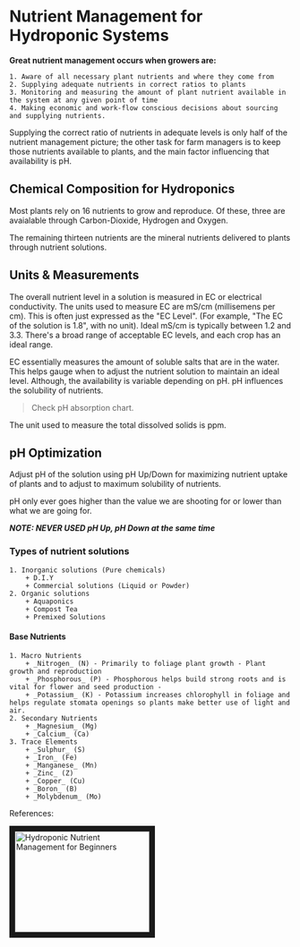 # Nutrient Management for Hydroponic Systems

**Great nutrient management occurs when growers are:**

	1. Aware of all necessary plant nutrients and where they come from
	2. Supplying adequate nutrients in correct ratios to plants
	3. Monitoring and measuring the amount of plant nutrient available in the system at any given point of time
	4. Making economic and work-flow conscious decisions about sourcing and supplying nutrients.


Supplying the correct ratio of nutrients in adequate levels is only half of the nutrient management picture; the other task for farm managers is to keep those nutrients available to plants, and the main factor influencing that availability is pH.


## Chemical Composition for Hydroponics

Most plants rely on 16 nutrients to grow and reproduce. Of these, three are avaialable through Carbon-Dioxide, Hydrogen and Oxygen.

The remaining thirteen nutrients are the mineral nutrients delivered to plants through nutrient solutions.

## Units & Measurements

The overall nutrient level in a solution is measured in EC or electrical conductivity. The units used to measure EC are mS/cm (millisemens per cm). This is often just expressed as the "EC Level". (For example, "The EC of the solution is 1.8", with no unit). Ideal mS/cm is typically between 1.2 and 3.3. There's a broad range of acceptable EC levels, and each crop has an ideal range.

EC essentially measures the amount of soluble salts that are in the water. This helps gauge when to adjust the nutrient solution to maintain an ideal level. Although, the availability is variable depending on pH. pH influences the solubility of nutrients. 

> Check pH absorption chart.

The unit used to measure the total dissolved solids is ppm.

## pH Optimization

Adjust pH of the solution using pH Up/Down for maximizing nutrient uptake of plants and to adjust to maximum solubility of nutrients.

pH only ever goes higher than the value we are shooting for or lower than what we are going for.

***NOTE: NEVER USED pH Up, pH Down at the same time***




### Types of nutrient solutions
	1. Inorganic solutions (Pure chemicals)
		+ D.I.Y
		+ Commercial solutions (Liquid or Powder)
	2. Organic solutions
		+ Aquaponics
		+ Compost Tea
		+ Premixed Solutions

#### **Base Nutrients**
	1. Macro Nutrients
		+ _Nitrogen_ (N) - Primarily to foliage plant growth - Plant growth and reproduction
		+ _Phosphorous_ (P) - Phosphorous helps build strong roots and is vital for flower and seed production - 
		+ _Potassium_ (K) - Potassium increases chlorophyll in foliage and helps regulate stomata openings so plants make better use of light and air.
	2. Secondary Nutrients
		+ _Magnesium_ (Mg)
		+ _Calcium_ (Ca)  
	3. Trace Elements
		+ _Sulphur_ (S)
		+ _Iron_ (Fe)
		+ _Manganese_ (Mn)
		+ _Zinc_ (Z)
		+ _Copper_ (Cu)
		+ _Boron_ (B)
		+ _Molybdenum_ (Mo)


References: 

<a href="http://www.youtube.com/watch?feature=player_embedded&v=tI2K45je-Rw" target="_blank">
<img src="http://img.youtube.com/vi/tI2K45je-Rw/0.jpg" alt="Hydroponic Nutrient Management for Beginners" width="240" height="180" border="10" />
</a>
